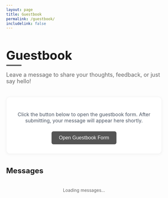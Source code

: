 ```yaml
---
layout: page
title: Guestbook
permalink: /guestbook/
includelink: false
---
```


<div class="guestbook-container">
  <div class="guestbook-header">
    <h1>Guestbook</h1>
    <p>Leave a message to share your thoughts, feedback, or just say hello!</p>
  </div>

  <div class="guestbook-form-container">
    <div id="form-instructions">
      <p>Click the button below to open the guestbook form. After submitting, your message will appear here shortly.</p>
      <button id="open-form-btn" class="primary-btn">Open Guestbook Form</button>
    </div>
  </div>

  <div class="guestbook-entries">
    <h2>Messages</h2>
    <div id="entries-container" class="entries-container">
      <div class="loading-messages">Loading messages...</div>
    </div>
  </div>
</div>

<style>
  .guestbook-container {
    max-width: 800px;
    margin: 0 auto;
  }

  .guestbook-header {
    margin-bottom: 40px;
  }
  
  .guestbook-header h1 {
    font-size: 2.5rem;
    margin-bottom: 0.5rem;
    position: relative;
    padding-bottom: 10px;
  }
  
  .guestbook-header h1:after {
    content: "";
    position: absolute;
    bottom: 0;
    left: 0;
    width: 50px;
    height: 4px;
    background: #555555;
    border-radius: 2px;
  }
  
  .guestbook-header p {
    font-size: 18px;
    color: #666666;
    max-width: 600px;
  }

  .guestbook-form-container {
    background: white;
    padding: 30px;
    border-radius: 12px;
    box-shadow: 0 2px 10px rgba(0,0,0,0.05);
    margin-bottom: 40px;
    border: 1px solid rgba(0,0,0,0.05);
    text-align: center;
  }

  #form-instructions p {
    margin-bottom: 25px;
    font-size: 16px;
    color: #4b5563;
  }

  .primary-btn {
    background: #555555;
    color: white;
    border: none;
    padding: 12px 24px;
    border-radius: 6px;
    font-size: 16px;
    font-weight: 500;
    cursor: pointer;
    transition: all 0.2s ease;
  }

  .primary-btn:hover {
    background: #333333;
  }

  .primary-btn:disabled {
    background: #999999;
    cursor: not-allowed;
  }
  
  .form-note {
    margin-top: 15px;
    font-size: 14px;
    color: #666666;
  }

  .form-status {
    margin-top: 15px;
    padding: 10px;
    border-radius: 6px;
    display: none;
  }

  .form-status.success {
    background: #e5e5e5;
    color: #333333;
    display: block;
  }

  .form-status.error {
    background: #e5e5e5;
    color: #555555;
    display: block;
  }

  .guestbook-entries h2 {
    font-size: 1.5rem;
    margin-bottom: 20px;
  }

  .entries-container {
    display: flex;
    flex-direction: column;
    gap: 20px;
  }

  .entry {
    background: white;
    padding: 20px;
    border-radius: 12px;
    box-shadow: 0 2px 10px rgba(0,0,0,0.03);
    border: 1px solid rgba(0,0,0,0.05);
  }

  .entry-header {
    display: flex;
    justify-content: space-between;
    margin-bottom: 10px;
  }

  .entry-name {
    font-weight: 600;
  }

  .entry-date {
    color: #666666;
    font-size: 14px;
  }

  .entry-message {
    color: #333333;
    line-height: 1.6;
  }

  .loading-messages {
    text-align: center;
    padding: 20px;
    color: #666666;
  }

  .no-messages {
    text-align: center;
    padding: 30px;
    background: #f8f8f8;
    border-radius: 12px;
    color: #666666;
  }

  .thank-you-message {
    display: none;
    background: #e5e5e5;
    color: #333333;
    padding: 15px;
    border-radius: 6px;
    margin-top: 20px;
  }

  .refresh-button {
    background: none;
    border: none;
    color: #555555;
    cursor: pointer;
    font-size: 14px;
    padding: 5px 10px;
    display: flex;
    align-items: center;
    gap: 5px;
    margin: 0 auto 15px;
  }

  .refresh-button:hover {
    text-decoration: underline;
  }

  .refresh-icon {
    width: 16px;
    height: 16px;
  }
</style>

<script>
  // Google Form URL for direct opening
  const FORM_URL = 'https://docs.google.com/forms/d/e/1FAIpQLSdDc5GD0KtUAb9Xv28PvS42o0DToKutQd1huhlL81ajn3kisQ/viewform';
  
  // Google Sheet ID
  const SHEET_ID = '1dsVrBWPDnjVTc7v8tUw_9eXX2FEDt9jRtHbh6KTznDA';
  
  // Public Google Sheet URL as JSON
  const SHEET_URL = `https://docs.google.com/spreadsheets/d/${SHEET_ID}/gviz/tq?tqx=out:json`;
  
  document.addEventListener('DOMContentLoaded', function() {
    // Load entries from Google Sheet
    fetchGuestbookEntries();
    
    // Set up event listener for the form open button
    const openFormBtn = document.getElementById('open-form-btn');
    openFormBtn.addEventListener('click', function() {
      window.open(FORM_URL, '_blank');
    });
    
    // Add refresh button
    const entriesContainer = document.getElementById('entries-container');
    const refreshButton = document.createElement('button');
    refreshButton.className = 'refresh-button';
    refreshButton.innerHTML = `
      <svg class="refresh-icon" xmlns="http://www.w3.org/2000/svg" viewBox="0 0 24 24" fill="none" stroke="currentColor" stroke-width="2" stroke-linecap="round" stroke-linejoin="round">
        <path d="M21 2v6h-6"></path>
        <path d="M3 12a9 9 0 0 1 15-6.7l3 2.7"></path>
        <path d="M3 22v-6h6"></path>
        <path d="M21 12a9 9 0 0 1-15 6.7l-3-2.7"></path>
      </svg>
      Refresh Messages
    `;
    refreshButton.addEventListener('click', function() {
      entriesContainer.innerHTML = '<div class="loading-messages">Loading messages...</div>';
      fetchGuestbookEntries();
    });
    
    // Insert refresh button before entries container
    const entriesSection = document.querySelector('.guestbook-entries');
    entriesSection.insertBefore(refreshButton, entriesContainer);
  });
  
  // Fetch guestbook entries from Google Sheet
  function fetchGuestbookEntries() {
    const entriesContainer = document.getElementById('entries-container');
    
    fetch(SHEET_URL)
      .then(response => response.text())
      .then(data => {
        // Google's response is not pure JSON, it has some extra text at the beginning
        // We need to extract the JSON part
        const jsonData = JSON.parse(data.substring(data.indexOf('{'), data.lastIndexOf('}') + 1));
        
        // Clear loading message
        entriesContainer.innerHTML = '';
        
        // Extract table data
        const table = jsonData.table;
        
        if (!table || !table.rows || table.rows.length <= 1) {
          // If no entries (excluding header row)
          entriesContainer.innerHTML = '<div class="no-messages">No messages yet. Be the first to sign the guestbook!</div>';
          return;
        }
        
        // Get column indices (the first row contains headers)
        const headers = table.cols.map(col => col.label);
        
        // Find column indices (case-insensitive matching to be more robust)
        let nameIndex = -1, messageIndex = -1, timestampIndex = -1;
        
        headers.forEach((header, index) => {
          const headerLower = header.toLowerCase();
          if (headerLower === 'name') nameIndex = index;
          else if (headerLower === 'message') messageIndex = index;
          else if (headerLower === 'timestamp') timestampIndex = index;
        });
        
        // Fallback to positional indices if headers don't match exactly
        if (nameIndex === -1) nameIndex = 2; // Column C
        if (messageIndex === -1) messageIndex = 4; // Column E
        if (timestampIndex === -1) timestampIndex = 0; // Column A
        
        // Sort entries by timestamp (newest first)
        // Skip the first row (headers)
        const entries = table.rows.slice(1).sort((a, b) => {
          const dateA = new Date(a.c[timestampIndex]?.v || 0);
          const dateB = new Date(b.c[timestampIndex]?.v || 0);
          return dateB - dateA;
        });
        
        // Display entries
        entries.forEach(entry => {
          // Skip entries with empty data
          if (!entry.c || !entry.c[nameIndex]?.v || !entry.c[messageIndex]?.v) return;
          
          const name = entry.c[nameIndex]?.v || 'Anonymous';
          const message = entry.c[messageIndex]?.v || '';
          const timestamp = entry.c[timestampIndex]?.v || '';
          
          if (message) {
            const dateFormatted = new Date(timestamp).toLocaleDateString('en-US', {
              year: 'numeric',
              month: 'long',
              day: 'numeric'
            });
            
            const entryElement = document.createElement('div');
            entryElement.className = 'entry';
            entryElement.innerHTML = `
              <div class="entry-header">
                <div class="entry-name">${escapeHtml(name)}</div>
                <div class="entry-date">${dateFormatted}</div>
              </div>
              <div class="entry-message">${escapeHtml(message)}</div>
            `;
            
            entriesContainer.appendChild(entryElement);
          }
        });
        
        // If no valid entries were found
        if (entriesContainer.children.length === 0) {
          entriesContainer.innerHTML = '<div class="no-messages">No messages yet. Be the first to sign the guestbook!</div>';
        }
      })
      .catch(error => {
        console.error('Error fetching guestbook entries:', error);
        entriesContainer.innerHTML = '<div class="error">Failed to load messages. Please try again later.</div>';
      });
  }
  
  // Helper function to escape HTML to prevent XSS
  function escapeHtml(unsafe) {
    return unsafe
      .toString()
      .replace(/&/g, "&amp;")
      .replace(/</g, "&lt;")
      .replace(/>/g, "&gt;")
      .replace(/"/g, "&quot;")
      .replace(/'/g, "&#039;");
  }
</script> 